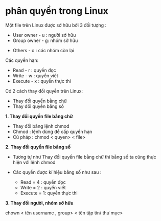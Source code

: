# phân quyền trong Linux  

Một file trên Linux được sở hữu bởi 3 đối tượng : 
  -	User owner - u : người sở hữu
  -	Group owner - g: nhóm sở hữu
  +	Others - o : các nhóm còn lại 

Các quyền hạn:
+ Read - r : quyền đọc
+ Write - w : quyền viết
+ Execute - x : quyền thực thi

Có 2 cách thay đổi quyền trên Linux:
+	Thay đổi quyền bằng chữ   
+	Thay đổi quyền bằng số

**1.	Thay đổi quyền file bằng chữ**
- Thay đổi bằng lệnh chmod
- Chmod : lệnh dùng để cấp quyền hạn
- Cú pháp : chmod < quyen> < file>

**2. Thay đổi quyền file bằng số**
- Tương tự như Thay đổi quyền file bằng chữ thì bằng số ta cũng thực hiện với lệnh chmod
- Các quyền được kí hiệu bằng số như sau : 
 
  + Read = 4 : quyền đọc
  + Write = 2 : quyền viết
  + Execute = 1: quyền thực thi 
  
**3. Thay đổi người, nhóm sở hữu**

chown < tên username , group> < tên tập tin/ thư mục>